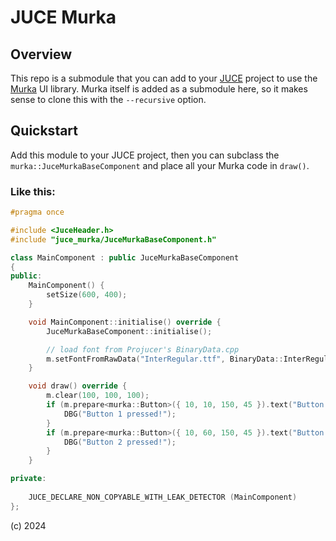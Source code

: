 # JUCE Murka

## Overview

This repo is a submodule that you can add to your [JUCE](https://github.com/juce-framework/JUCE) project to use the [Murka](https://github.com/Kiberchaika/Murka)
UI library. Murka itself is added as a submodule here, so it makes sense to clone this with the `--recursive` option.

## Quickstart

Add this module to your JUCE project, then you can subclass the `murka::JuceMurkaBaseComponent` and place all your Murka code in `draw()`. 

### Like this:

```cpp
#pragma once

#include <JuceHeader.h>
#include "juce_murka/JuceMurkaBaseComponent.h"

class MainComponent : public JuceMurkaBaseComponent
{
public:
	MainComponent() {
		setSize(600, 400);
	}

	void MainComponent::initialise() override {
		JuceMurkaBaseComponent::initialise();

		// load font from Projucer's BinaryData.cpp
		m.setFontFromRawData("InterRegular.ttf", BinaryData::InterRegular_ttf, BinaryData::InterRegular_ttfSize, 12);
	}

	void draw() override {
		m.clear(100, 100, 100);
		if (m.prepare<murka::Button>({ 10, 10, 150, 45 }).text("Button 1").draw().pressed) {
			DBG("Button 1 pressed!");
		}
		if (m.prepare<murka::Button>({ 10, 60, 150, 45 }).text("Button 2").draw().pressed) {
			DBG("Button 2 pressed!");
		}
	}

private:
  
    JUCE_DECLARE_NON_COPYABLE_WITH_LEAK_DETECTOR (MainComponent)
};

```

(c) 2024
